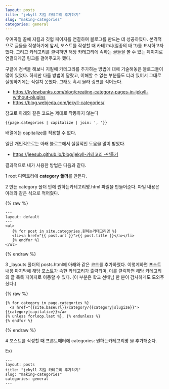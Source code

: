 ```yaml
---
layout: posts
title: "jekyll 지킬 카테고리 추가하기"
slug: "making-categories"
categories: general
---
```


우여곡절 끝에 지킬과 깃헙 페이지를 연결하여 블로그를 만드는 데 성공하였다. 
본격적으로 글들을 작성하기에 앞서,
포스트를 작성할 때 카테고리(일종의 태그)를 표시하고자 했다. 그리고 카테고리를 클릭하면 해당 카테고리에 속하는 글들을 볼 수 있는 페이지로 연결되게끔 링크를 걸어주고자 했다.

구글에 검색을 해보니 지킬에 카테고리를 추가하는 방법에 대해 기술해놓은 블로그들이 많이 있었다.
하지만 다들 방법이 달랐고, 이해할 수 없는 부분들도 더러 있어서 그대로 실행하기에는 적절치 못했다.
그래도 혹시 몰라 링크를 적어둔다.

* <https://kylewbanks.com/blog/creating-category-pages-in-jekyll-without-plugins>
* <https://blog.webjeda.com/jekyll-categories/>

참고로 아래와 같은 코드는 제대로 작동하지 않는다

`{{page.categories | capitalize | join: ', '}}`

배열에는 capitalize를 적용할 수 없다. 


일단 개인적으로는 아래 블로그에서 실질적인 도움을 많이 받았다.
* [https://jeesub.github.io/blog/jekyll-카테고리 -만들기](https://jeesub.github.io/blog/jekyll-%EC%B9%B4%ED%85%8C%EA%B3%A0%EB%A6%AC-%EB%A7%8C%EB%93%A4%EA%B8%B0/)

결과적으로 내가 사용한 방법은 다음과 같다.

1 root 디렉토리에 **category 폴더**를 만든다.

2 만든 category 폴더 안에 원하는카테고리명.html 파일을 만들어준다.
파일 내용은 아래와 같은 식으로 적어줬다. 

 {% raw %} 
 ```
---
layout: default
---
<ul>
	{% for post in site.categories.원하는카테고리명 %}
	<li><a href="{{ post.url }}">{{ post.title }}</a></li>
	{% endfor %}
</ul>
```
 {% endraw %} 

3 _layouts 폴더의 posts.html에 아래와 같은 코드를 추가하였다. 이렇게하면 포스트 내용 마지막에 해당 포스트가 속한 카테고리가 출력되며, 이를 클릭하면 해당 카테고리의 글 목록 페이지로 이동할 수 있다. (이 부분은 학교 선배님 한 분이 감사하게도 도와주셨다.)

 {% raw %} 
```
{% for category in page.categories %}
  <a href="{{site.baseurl}}/category/{{category|slugize}}">{{category|capitalize}}</a>
{% unless forloop.last %}, {% endunless %}
{% endfor %}
```
 {% endraw %} 

4 포스트를 작성할 때 프론트매터에 categories: 원하는카테고리명 을 추가해준다. 

Ex)

```
---
layout: posts
title: "jekyll 지킬 카테고리 추가하기"
slug: "making-categories"
categories: general
---
```

